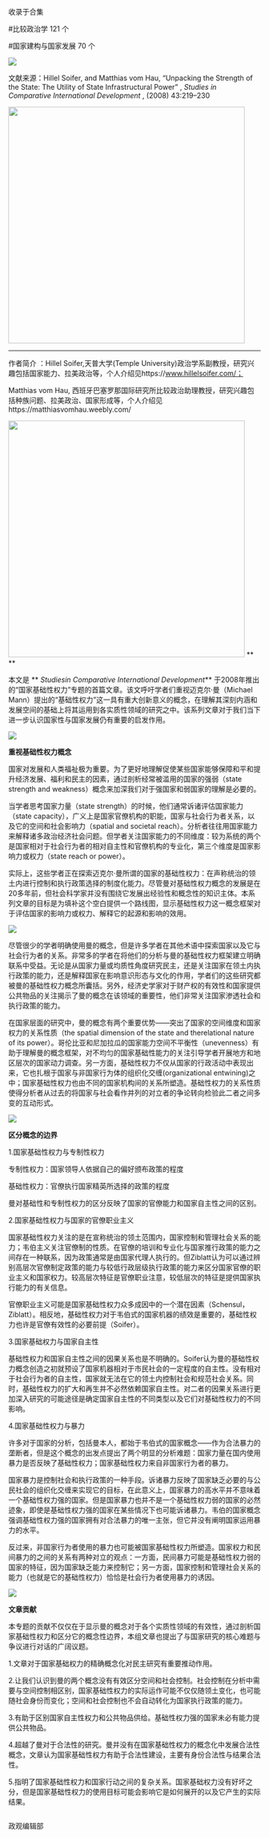 

收录于合集

#比较政治学 121 个

#国家建构与国家发展 70 个

<img src='/images/625/2.png' width='auto' />

文献来源：Hillel Soifer, and Matthias vom Hau, “Unpacking the Strength of the
State: The Utility of State Infrastructural Power” , _Studies in Comparative
International Development_ , (2008) 43:219–230

 **<img src='/images/625/3.png' width='472px' />**

 ****

作者简介 ：Hillel Soifer,天普大学(Temple
University)政治学系副教授，研究兴趣包括国家能力、拉美政治等，个人介绍见https://www.hillelsoifer.com/；

Matthias vom Hau,
西班牙巴塞罗那国际研究所比较政治助理教授，研究兴趣包括种族问题、拉美政治、国家形成等，个人介绍见https://matthiasvomhau.weebly.com/

 **<img src='/images/625/4.png' width='472px' />** **  
**

本文是 ** _Studiesin Comparative International Development_**
于2008年推出的“国家基础性权力”专题的首篇文章。该文呼吁学者们重视迈克尔·曼（Michael
Mann）提出的“基础性权力”这一具有重大创新意义的概念，在理解其深刻内涵和发展空间的基础上将其运用到各实质性领域的研究之中。该系列文章对于我们当下进一步认识国家性与国家发展仍有重要的启发作用。

![](/images/625/5.jpeg)

 **重视基础性权力概念**

国家对发展和人类福祉极为重要。为了更好地理解促使某些国家能够保障和平和提升经济发展、福利和民主的因素，通过剖析经常被滥用的国家的强弱（state
strength and weakness）概念来加深我们对于强国家和弱国家的理解是必要的。

当学者思考国家力量（state strength）的时候，他们通常诉诸评估国家能力（state
capacity），广义上是国家官僚机构的职能，国家与社会行为者关系，以及它的空间和社会影响力（spatial and societal
reach）。分析者往往用国家能力来解释诸多政治经济社会问题。但学者关注国家能力的不同维度：较为系统的两个是国家相对于社会行为者的相对自主性和官僚机构的专业化，第三个维度是国家影响力或权力（state
reach or power）。

实际上，这些学者正在探索迈克尔·曼所谓的国家的基础性权力：在声称统治的领土内进行控制和执行政策选择的制度化能力。尽管曼对基础性权力概念的发展是在20多年前，但社会科学家并没有围绕它发展出经验性和概念性的知识主体。本系列文章的目标是为填补这个空白提供一个路线图，显示基础性权力这一概念框架对于评估国家的影响力或权力、解释它的起源和影响的效用。

![](/images/625/6.png)

尽管很少的学者明确使用曼的概念，但是许多学者在其他术语中探索国家以及它与社会行为者的关系。非常多的学者在将他们的分析与曼的基础性权力框架建立明确联系中受益。无论是从国家力量或均质性角度研究民主，还是关注国家在领土内执行政策的能力，还是解释国家在影响意识形态与文化的作用，学者们的这些研究都被曼的基础性权力概念所囊括。另外，经济史学家对于财产权的有效性和国家提供公共物品的关注揭示了曼的概念在该领域的重要性，他们非常关注国家渗透社会和执行政策的能力。

在国家层面的研究中，曼的概念有两个重要优势——突出了国家的空间维度和国家权力的关系性质（the spatial dimension of the state
and therelational nature of its
power）。哥伦比亚和尼加拉瓜的国家能力空间不平衡性（unevenness）有助于理解曼的概念框架，对不均匀的国家基础性能力的关注引导学者开展地方和地区层次的国家动力调查。另一方面，基础性权力不仅从国家的行政活动中表现出来，它也扎根于国家与非国家行为体的组织化交缠(organizational
entwining)之中；国家基础性权力也由不同的国家机构间的关系所塑造。基础性权力的关系性质使得分析者从过去的将国家与社会看作并列的对立者的争论转向检验此二者之间多变的互动形式。

![](/images/625/7.jpeg)

 **区分概念的边界**

  

1.国家基础性权力与专制性权力

专制性权力：国家领导人依据自己的偏好颁布政策的程度

基础性权力：官僚执行国家精英所选择的政策的程度

曼对基础性和专制性权力的区分反映了国家的官僚能力和国家自主性之间的区别。

  

2.国家基础性权力与国家的官僚职业主义

国家基础性权力关注的是在宣称统治的领土范围内，国家控制和管理社会关系的能力；韦伯主义关注官僚制的性质。在官僚的培训和专业化与国家推行政策的能力之间存在一种联系，因为政策通常是由国家代理人执行的。但Ziblatt认为可以通过辨别高层次官僚制定政策的能力与较低行政层级执行政策的能力来区分国家官僚的职业主义和国家权力。较高层次特征是官僚职业注意，较低层次的特征是提供国家执行能力的有关信息。

官僚职业主义可能是国家基础性权力众多成因中的一个潜在因素（Schensul，Ziblatt）。相反地，基础性权力对于韦伯式的国家机器的绩效是重要的，基础性权力也许是官僚有效性的必要前提（Soifer）。

  

3.国家基础权力与国家自主性

基础性权力和国家自主性之间的因果关系也是不明确的。Soifer认为曼的基础性权力概念创造之初就预设了国家机器相对于市民社会的一定程度的自主性。没有相对于社会行为者的自主性，国家就无法在它的领土内控制社会和规范社会关系。同时，基础性权力的扩大和再生并不必然依赖国家自主性。对二者的因果关系进行更加深入研究的可能途径是确定国家自主性的不同类型以及它们对基础性权力的不同影响。

  

4.国家基础性权力与暴力

许多对于国家的分析，包括曼本人，都始于韦伯式的国家概念——作为合法暴力的垄断者，但是这个概念的出发点提出了两个明显的分析难题：国家力量在国内使用暴力是否反映了基础性权力；国家基础性权力来自非国家行为者的暴力。

国家暴力是控制社会和执行政策的一种手段。诉诸暴力反映了国家缺乏必要的与公民社会的组织化交缠来实现它的目标，在此意义上，国家暴力的高水平并不意味着一个基础性权力强的国家。但是国家暴力也并不是一个基础性权力弱的国家的必然迹象，即使是基础性权力强的国家在某些情况下也可能诉诸暴力。韦伯的国家概念强调基础性权力强的国家拥有对合法暴力的唯一主张，但它并没有阐明国家运用暴力的水平。

反过来，非国家行为者使用的暴力也可能被国家基础性权力所塑造。国家权力和民间暴力的之间的关系有两种对立的观点：一方面，民间暴力可能是基础性权力弱的国家的特征，因为国家缺乏能力来控制它；另一方面，国家控制和管理社会关系的能力（也就是它的基础性权力）恰恰是社会行为者使用暴力的诱因。

![](/images/625/8.png)

 **文章贡献**

本专题的贡献不仅仅在于显示曼的概念对于各个实质性领域的有效性，通过剖析国家基础性权力和区分它的概念性边界，本组文章也提出了与国家研究的核心难题与争议进行对话的广阔议题。

1.文章对于国家基础权力的精确概念化对民主研究有重要推动作用。

2.让我们认识到曼的两个概念没有有效区分空间和社会控制。社会控制在分析中需要与空间控制相区别，国家基础性权力的实际运作可能不仅仅随领土变化，也可能随社会身份而变化；空间和社会控制也不会自动转化为国家执行政策的能力。

3.有助于区别国家自主性权力和公共物品供给。基础性权力强的国家未必有能力提供公共物品。

4.超越了曼对于合法性的研究。曼并没有在国家基础性权力的概念化中发展合法性概念，文章认为国家基础性权力有助于合法性建设，主要有身份合法性与结果合法性。

5.指明了国家基础性权力和国家行动之间的复杂关系。国家基础权力没有好坏之分，但是国家基础性权力的使用目标可能会影响它是如何展开的以及它产生的实际结果。

  

![]()

政观编辑部

